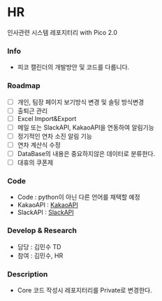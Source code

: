 # HR
인사관련 시스템 레포지터리 with Pico 2.0 

### Info
- 피코 캘린더의 개발방안 및 코드를 다룹니다.

### Roadmap
- [ ] 개인, 팀장 페이지 보기방식 변경 및 솔팅 방식변경
- [ ] 출퇴근 관리
- [ ] Excel Import&Export
- [ ] 메일 또는 SlackAPI, KakaoAPI을 연동하여 알림기능
- [ ] 정기적인 연차 소진 알림 기능
- [ ] 연차 계산식 수정
- [ ] DataBase의 내용은 중요하지않은 데이터로 분류한다.
- [ ] 대휴의 쿠폰제

### Code
- Code : python이 아닌 다른 언어를 채택할 예정
- KakaoAPI : [KakaoAPI](https://developers.kakao.com)
- SlackAPI : [SlackAPI](https://api.slack.com/apis)

### Develop & Research
- 담당 : 김민수 TD
- 참여 : 김민수, HR

### Description
- Core 코드 작성시 레포지터리를 Private로 변경한다. 
